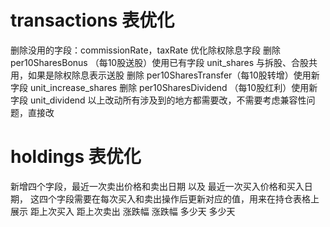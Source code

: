 
# transactions 表优化
删除没用的字段：commissionRate，taxRate
优化除权除息字段
删除 per10SharesBonus （每10股送股）使用已有字段 unit_shares 与拆股、合股共用，如果是除权除息表示送股
删除 per10SharesTransfer（每10股转增）使用新字段 unit_increase_shares
删除 per10SharesDividend （每10股红利）使用新字段 unit_dividend
以上改动所有涉及到的地方都需要改，不需要考虑兼容性问题，直接改

# holdings 表优化
新增四个字段，最近一次卖出价格和卖出日期 以及 最近一次买入价格和买入日期，
这四个字段需要在每次买入和卖出操作后更新对应的值，用来在持仓表格上展示
距上次买入   距上次卖出
涨跌幅       涨跌幅
多少天       多少天

